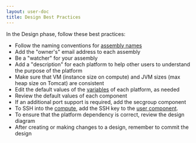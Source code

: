 ```yaml
---
layout: user-doc
title: Design Best Practices
---
```


In the Design phase, follow these best practices:


* Follow the naming conventions for <a href="./naming-conventions.html">assembly names</a>
* Add the "owner's" email address to each assembly
* Be a "watcher" for your assembly
* Add a "description" for each platform to help other users to understand the purpose of the platform
* Make sure that VM (instance size on compute) and JVM sizes (max heap size on Tomcat) are consistent
* Edit the default values of the <a href="/user/design/variables.html">variables</a> of each platform, as needed
* Review the default values of each component
* If an additional port support is required, add the secgroup component
* To SSH into the [compute](/user/operation/compute.html), add the SSH key to the [user component](/user/design/user-component.html).
* To ensure that the platform dependency is correct, review the design diagram
* After creating or making changes to a design, remember to commit the design

